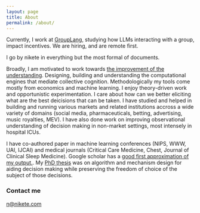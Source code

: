 ```yaml
---
layout: page
title: About
permalink: /about/
---
```



Currently, I work at [GroupLang](https://grouplang.com/), studying how LLMs interacting with a group, impact incentives. We are hiring, and are remote first. 


I go by nikete in everything but the most formal of documents.


Broadly, I am motivated to work towards [the improvement of the understanding](http://bactra.org/Spinoza/TIE/). Designing, building and understanding the computational engines that mediate collective cognition. Methodologically my tools come mostly from economics and machine learning. I enjoy theory-driven work and opportunistic experimentation. I care about how can we  better eliciting what are the best deicisions that can be taken. I have studied and helped in building and running various markets and  related institutions accross a wide variety of domains (social media, pharmaceuticals, betting, advertising, music royalties, MEV). I have also done work on improving observational understanding of decision making in non-market settings, most intensely in hospital ICUs.


I have co-authored paper in machine learning conferences (NIPS, WWW, UAI, IJCAI) and  medical journals (Critical Care Medicine, Chest, Journal of Clinical Sleep Medicine). Google scholar has a [good first approximation of my output.](https://scholar.google.it/citations?hl=en&user=_2Z3DcoAAAAJ&view_op=list_works&sortby=pubdate). My [PhD thesis](https://openresearch-repository.anu.edu.au/handle/1885/262297) was on algorithm and mechanism design for aiding decision making while preserving the freedom of choice of the subject of those decisions.


### Contact me

[n@nikete.com](mailto:n@nikete.com)

